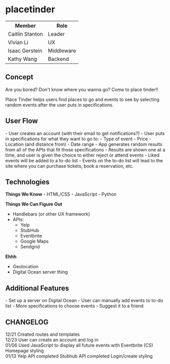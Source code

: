 <h1>placetinder</h1>

<table>
<tr><th>Member</th><th>Role</th></tr>
<tr><td>Caitlin Stanton</td><td>Leader</td></tr>
<tr><td>Vivian Li</td><td>UX</td></tr>
<tr><td>Isaac Gerstein</td><td>Middleware</td></tr> 
<tr><td>Kathy Wang</td><td>Backend</td></tr> 
</table>

<h2>Concept</h2>
<p>Are you bored? Don't know where you wanna go? Come to place tinder!!</p>
<p>Place Tinder helps users find places to go and events to see by selecting random events after the user puts in specifications.</p>

<h2>User Flow</h2>
- User creates an account (with their email to get notifications?)
- User puts in specifications for what they want to go to:
  - Type of event
  - Price
  - Location (and distance from)
  - Date range
- App generates random results from all of the APIs that fit those specifications
- Results are shown one at a time, and user is given the choice to either reject or attend events
  - Liked events will be added to a to-do list
- Events on the to-do list will lead to the site where you can purchase tickets, book a reservation, etc.

<h2>Technologies</h2>
<strong>Things We Know</strong>
- HTML/CSS
- JavaScript
- Python

<strong>Things We Can Figure Out</strong>
- Handlebars (or other UX framework)
- APIs:
  - Yelp
  - StubHub
  - Eventbrite
  - Google Maps
  - Sendgrid

<strong>Ehhh</strong>
- Geolocation
- Digital Ocean server thing

<h2>Additional Features</h2>
- Set up a server on Digital Ocean
- User can manually add events to to-do list
- More specifications to choose events
- Suggest it to a friend

<h2>CHANGELOG</h2>
12/21
Created routes and templates
<br>
12/23
User can create an account and log in
<br>
01/06
Used JavaScript to display all future events with Eventbrite (CS)
Homepage styling
<br>
01/13
Yelp API completed
Stubhub API completed
Login/create styling

